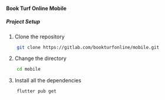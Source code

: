 #### Book Turf Online Mobile

##### Project Setup

1. Clone the repository

```bash
    git clone https://gitlab.com/bookturfonline/mobile.git
```

2. Change the directory

```bash
    cd mobile
```

3. Install all the dependencies

```bash
    flutter pub get
```
